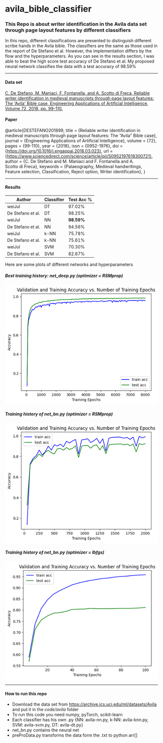 # avila_bible_classifier
### This Repo is about writer identification in the Avila data set through page layout features by different classifiers

In this repo, different classifications are presented to distinguish different scribe hands in the Avila bible.
The classifiers are the same as those used in the report of De Stefano et al. However, the implementation differs by the flow and the hyperparameters. As you can see in the results section, I was able to beat the high score test accuracy of De Stefano et al. My proposed neural network classifies the data with a test accuracy of 98.59%

---

#### Data set
[C. De Stefano, M. Maniaci, F. Fontanella, and A. Scotto di Freca, Reliable writer identification in medieval manuscripts through page layout features: The 'Avila' Bible case, Engineering Applications of Artificial Intelligence, Volume 72, 2018, pp. 99-110.](https://archive.ics.uci.edu/ml/datasets/Avila)

#### Paper

@article{DESTEFANO201899,
title = {Reliable writer identification in medieval manuscripts through page layout features: The “Avila” Bible case},
journal = {Engineering Applications of Artificial Intelligence},
volume = {72},
pages = {99-110},
year = {2018},
issn = {0952-1976},
doi = {https://doi.org/10.1016/j.engappai.2018.03.023},
url = {https://www.sciencedirect.com/science/article/pii/S0952197618300721},
author = {C. De Stefano and M. Maniaci and F. Fontanella and A. Scotto di Freca},
keywords = {Palaeography, Medieval handwritings, Feature selection, Classification, Reject option, Writer identification},
}

---

#### Results

Author | Classifier | Test Acc %
-------- | -------- | --------
weiJul   | DT   | 97.02%
De Stefano et al.   | DT  | 98.25%
weiJul   | NN   | **98.59%**
De Stefano et al.   | NN  | 94.56%
weiJul   | k-NN   | 75.78%
De Stefano et al.   | k-NN  | 75.61%
weiJul   | SVM   | 70.30%
De Stefano et al.   | SVM  | 82.67%

Here are some plots of different networks and hyperparameters

##### Best training history: net_deep.py (optimizer = RSMprop) 
![](img/plot_deep_dr_bn_9859.png)

##### Training history of net_bn.py (optimizer = RSMprop)
![](img/plot-NN-RMS.png)

##### Training history of net_bn.py (optimizer = lbfgs)
![](img/plot-NN-lbfgs.png)

---

#### How to run this repo
* Download the data set from https://archive.ics.uci.edu/ml/datasets/Avila and put it in the *code/avila* folder
* To run this code you need numpy, pyTorch, scikit-learn
* Each classifier has his own .py {NN: avila-nn.py, k-NN: avila-knn.py, SVM: avila-svm.py, DT: avila-dt.py}
* net_bn.py contains the neural net
* preProData.py transforms the data form the .txt to python arr[]


